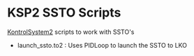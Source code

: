 # KSP2 SSTO Scripts
[KontrolSystem2](https://github.com/untoldwind/KontrolSystem2) scripts to work with SSTO's

* launch_ssto.to2 : Uses PIDLoop to launch the SSTO to LKO
